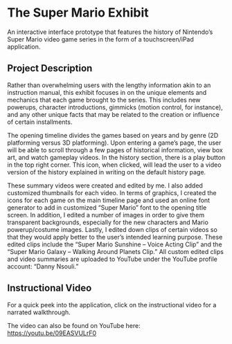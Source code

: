 # The Super Mario Exhibit
An interactive interface prototype that features the history of Nintendo’s Super Mario video game series in the form of a touchscreen/iPad application.

## Project Description
Rather than overwhelming users with the lengthy information akin to an instruction manual, this exhibit focuses in on the unique elements and mechanics that each game brought to the series. This includes new powerups, character introductions, gimmicks (motion control, for instance), and any other unique facts that may be related to the creation or influence of certain installments. 

The opening timeline divides the games based on years and by genre (2D platforming versus 3D platforming). Upon entering a game’s page, the user will be able to scroll through a few pages of historical information, view box art, and watch gameplay videos. In the history section, there is a play button in the top right corner. This icon, when clicked, will lead the user to a video version of the history explained in writing on the default history page.

These summary videos were created and edited by me. I also added customized thumbnails for each video. In terms of graphics, I created the icons for each game on the main timeline page and used an online font generator to add in customized “Super Mario” font to the opening title screen. In addition, I edited a number of images in order to give them transparent backgrounds, especially for the new characters and Mario powerup/costume images. Lastly, I edited down clips of certain videos so that they would apply better to the user’s intended learning purpose. These edited clips include the “Super Mario Sunshine – Voice Acting Clip” and the “Super Mario Galaxy – Walking Around Planets Clip.” All custom edited clips and video summaries are uploaded to YouTube under the YouTube profile account: “Danny Nsouli.”

## Instructional Video
For a quick peek into the application, click on the instructional video for a narrated walkthrough. 

The video can also be found on YouTube here: https://youtu.be/09EASVULrF0
